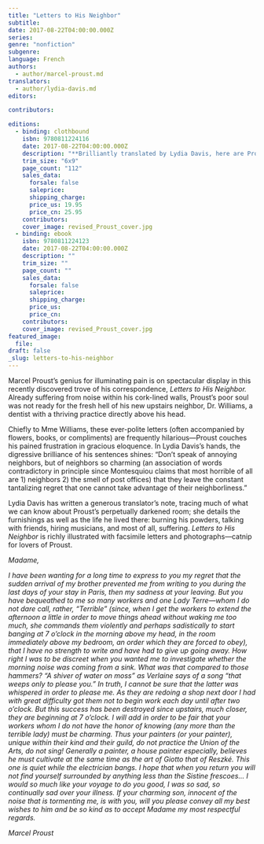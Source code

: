 ```yaml
---
title: "Letters to His Neighbor"
subtitle:
date: 2017-08-22T04:00:00.000Z
series:
genre: "nonfiction"
subgenre:
language: French
authors:
  - author/marcel-proust.md
translators:
  - author/lydia-davis.md
editors:

contributors:

editions:
  - binding: clothbound
    isbn: 9780811224116
    date: 2017-08-22T04:00:00.000Z
    description: "**Brilliantly translated by Lydia Davis, here are Proust's tormented, touching, and often very funny letters to his noisy neighbor** "
    trim_size: "6x9"
    page_count: "112"
    sales_data:
      forsale: false
      saleprice:
      shipping_charge:
      price_us: 19.95
      price_cn: 25.95
    contributors:
    cover_image: revised_Proust_cover.jpg
  - binding: ebook
    isbn: 9780811224123
    date: 2017-08-22T04:00:00.000Z
    description: ""
    trim_size: ""
    page_count: ""
    sales_data:
      forsale: false
      saleprice:
      shipping_charge:
      price_us:
      price_cn:
    contributors:
    cover_image: revised_Proust_cover.jpg
featured_image:
  file:
draft: false
_slug: letters-to-his-neighbor
---
```


Marcel Proust’s genius for illuminating pain is on spectacular display in this recently discovered trove of his correspondence, _Letters to His Neighbor._ Already suffering from noise within his cork-lined walls, Proust’s poor soul was not ready for the fresh hell of his new upstairs neighbor, Dr. Williams, a dentist with a thriving practice directly above his head.

Chiefly to Mme Williams, these ever-polite letters (often accompanied by flowers, books, or compliments) are frequently hilarious—Proust couches his pained frustration in gracious eloquence. In Lydia Davis’s hands, the digressive brilliance of his sentences shines: “Don’t speak of annoying neighbors, but of neighbors so charming (an association of words contradictory in principle since Montesquiou claims that most horrible of all are 1) neighbors 2) the smell of post offices) that they leave the constant tantalizing regret that one cannot take advantage of their neighborliness.”

Lydia Davis has written a generous translator’s note, tracing much of what we can know about Proust’s perpetually darkened room; she details the furnishings as well as the life he lived there: burning his powders, talking with friends, hiring musicians, and most of all, suffering. _Letters to His Neighbor_ is richly illustrated with facsimile letters and photographs—catnip for lovers of Proust.

_Madame,_

_I have been wanting for a long time to express to you my regret that the sudden arrival of my brother prevented me from writing to you during the last days of your stay in Paris, then my sadness at your leaving. But you have bequeathed to me so many workers and one Lady Terre—whom I do not dare call, rather, “Terrible” (since, when I get the workers to extend the afternoon a little in order to move things ahead without waking me too much, she commands them violently and perhaps sadistically to start banging at 7 o’clock in the morning above my head, in the room immediately above my bedroom, an order which they are forced to obey), that I have no strength to write and have had to give up going away. How right I was to be discreet when you wanted me to investigate whether the morning noise was coming from a sink. What was that compared to those hammers? “A shiver of water on moss” as Verlaine says of a song “that weeps only to please you.” In truth, I cannot be sure that the latter was whispered in order to please me. As they are redoing a shop next door I had with great difficulty got them not to begin work each day until after two o’clock. But this success has been destroyed since upstairs, much closer, they are beginning at 7 o’clock. I will add in order to be fair that your workers whom I do not have the honor of knowing (any more than the terrible lady) must be charming. Thus your painters (or your painter), unique within their kind and their guild, do not practice the Union of the Arts, do not sing! Generally a painter, a house painter especially, believes he must cultivate at the same time as the art of Giotto that of Reszké. This one is quiet while the electrician bangs. I hope that when you return you will not find yourself surrounded by anything less than the Sistine frescoes... I would so much like your voyage to do you good, I was so sad, so continually sad over your illness. If your charming son, innocent of the noise that is tormenting me, is with you, will you please convey all my best wishes to him and be so kind as to accept Madame my most respectful regards._

_Marcel Proust_

